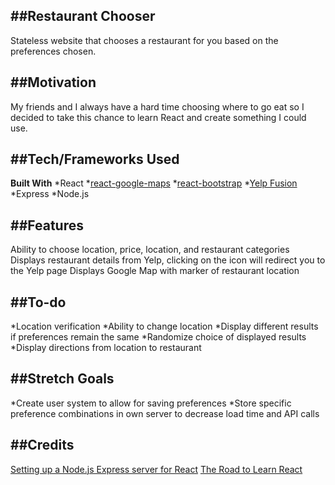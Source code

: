 ##Restaurant Chooser
---
Stateless website that chooses a restaurant for you based on the preferences chosen.

##Motivation
---
My friends and I always have a hard time choosing where to go eat so I decided to take this chance to learn React and create something I could use.

##Tech/Frameworks Used
---
**Built With**
*React
*[react-google-maps](https://github.com/tomchentw/react-google-maps)
*[react-bootstrap](https://react-bootstrap.github.io/)
*[Yelp Fusion](https://github.com/tonybadguy/yelp-fusion)
*Express
*Node.js

##Features
---
Ability to choose location, price, location, and restaurant categories
Displays restaurant details from Yelp, clicking on the icon will redirect you to the Yelp page
Displays Google Map with marker of restaurant location

##To-do
---
*Location verification
*Ability to change location
*Display different results if preferences remain the same
*Randomize choice of displayed results
*Display directions from location to restaurant

##Stretch Goals
---
*Create user system to allow for saving preferences
*Store specific preference combinations in own server to decrease load time and API calls

##Credits
---
[Setting up a Node.js Express server for React](https://medium.com/@maison.moa/setting-up-an-express-backend-server-for-create-react-app-bc7620b20a61)
[The Road to Learn React](https://github.com/the-road-to-learn-react)
